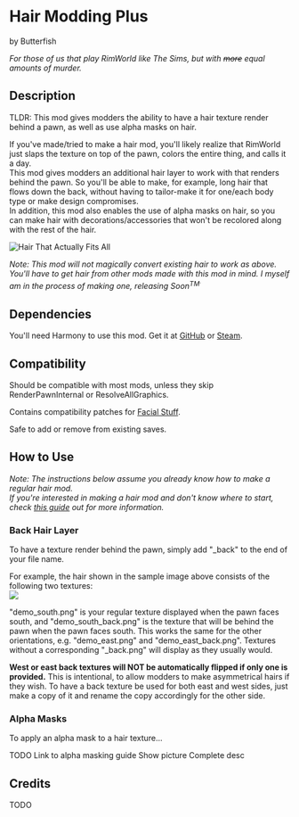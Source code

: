 # Hair Modding Plus
by Butterfish

*For those of us that play RimWorld like The Sims, but with ~~more~~ equal amounts of murder.*

## Description
TLDR: This mod gives modders the ability to have a hair texture render behind a pawn, as well as use alpha masks on hair.

If you've made/tried to make a hair mod, you'll likely realize that RimWorld just slaps the texture on top of the pawn, colors the entire thing, and calls it a day.<br>
This mod gives modders an additional hair layer to work with that renders behind the pawn. So you'll be able to make, for example, long hair that flows down the back, without having to tailor-make it for one/each body type or make design compromises.<br>
In addition, this mod also enables the use of alpha masks on hair, so you can make hair with decorations/accessories that won't be recolored along with the rest of the hair.

![Hair That Actually Fits All](https://raw.githubusercontent.com/TheButterfish/HairModdingPlus/master/ReadmeImages/sample.jpg)

*Note: This mod will not magically convert existing hair to work as above. You'll have to get hair from other mods made with this mod in mind. I myself am in the process of making one, releasing Soon<sup>TM<sup>.*

## Dependencies
You'll need Harmony to use this mod. Get it at [GitHub](https://github.com/pardeike/HarmonyRimWorld/releases) or [Steam](https://steamcommunity.com/sharedfiles/filedetails/?id=2009463077).

## Compatibility
Should be compatible with most mods, unless they skip RenderPawnInternal or ResolveAllGraphics.<br>

Contains compatibility patches for [Facial Stuff](https://steamcommunity.com/workshop/filedetails/?id=818322128).<br>

Safe to add or remove from existing saves.

## How to Use
*Note: The instructions below assume you already know how to make a regular hair mod.<br>
If you're interested in making a hair mod and don't know where to start, check [this guide](https://steamcommunity.com/sharedfiles/filedetails/?id=1899180537) out for more information.*

### Back Hair Layer
To have a texture render behind the pawn, simply add "\_back" to the end of your file name.<br>

For example, the hair shown in the sample image above consists of the following two textures:<br>
![](https://raw.githubusercontent.com/TheButterfish/HairModdingPlus/master/ReadmeImages/addback.jpg)

"demo_south.png" is your regular texture displayed when the pawn faces south, and "demo_south_back.png" is the texture that will be behind the pawn when the pawn faces south. This works the same for the other orientations, e.g. "demo_east.png" and "demo_east_back.png". Textures without a corresponding "\_back.png" will display as they usually would.

**West or east back textures will NOT be automatically flipped if only one is provided.** This is intentional, to allow modders to make asymmetrical hairs if they wish. To have a back texture be used for both east and west sides, just make a copy of it and rename the copy accordingly for the other side.

### Alpha Masks
To apply an alpha mask to a hair texture...

TODO
Link to alpha masking guide
Show picture
Complete desc

## Credits
TODO
